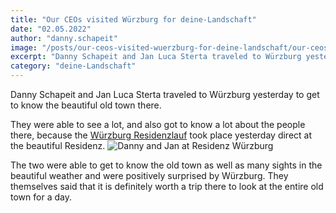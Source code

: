 ```yaml
---
title: "Our CEOs visited Würzburg for deine-Landschaft"
date: "02.05.2022"
author: "danny.schapeit"
image: "/posts/our-ceos-visited-wuerzburg-for-deine-landschaft/our-ceos-visited-wuerzburg-for-deine-landschaft.jpg"
excerpt: "Danny Schapeit and Jan Luca Sterta traveled to Würzburg yesterday to get to know the beautiful old town there. "
category: "deine-Landschaft"
---
```


Danny Schapeit and Jan Luca Sterta traveled to Würzburg yesterday to get to know the beautiful old town there. 

They were able to see a lot, and also got to know a lot about the people there, because the [Würzburg Residenzlauf](https://www.residenzlauf.de/) took place yesterday direct at the beautiful Residenz.
![Danny and Jan at Residenz Würzburg](/posts/our-ceos-visited-wuerzburg-for-deine-landschaft/danny-and-jan-at-residenz-wuerzburg.jpeg)

The two were able to get to know the old town as well as many sights in the beautiful weather and were positively surprised by Würzburg. They themselves said that it is definitely worth a trip there to look at the entire old town for a day.